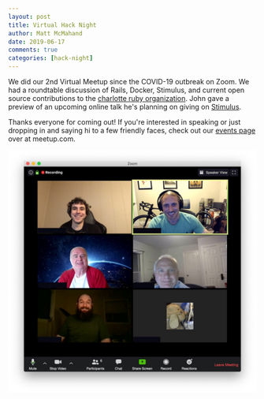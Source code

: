 ```yaml
---
layout: post
title: Virtual Hack Night
author: Matt McMahand
date: 2019-06-17
comments: true
categories: [hack-night]
---
```


We did our 2nd Virtual Meetup since the COVID-19 outbreak on Zoom. We had a roundtable discussion of Rails, Docker, Stimulus, and current open source contributions to the [charlotte ruby organization](https://github.com/charlotte-ruby/). John gave a preview of an upcoming online talk he's planning on giving on [Stimulus](https://stimulusjs.org).

Thanks everyone for coming out! If you're interested in speaking or just dropping in and saying hi to a few friendly faces, check out our [events page](https://www.meetup.com/charlotte-rb/events/) over at meetup.com.

![Hack night attendees](/assets/talks/2020-05-05-hack-night-1.jpg)
